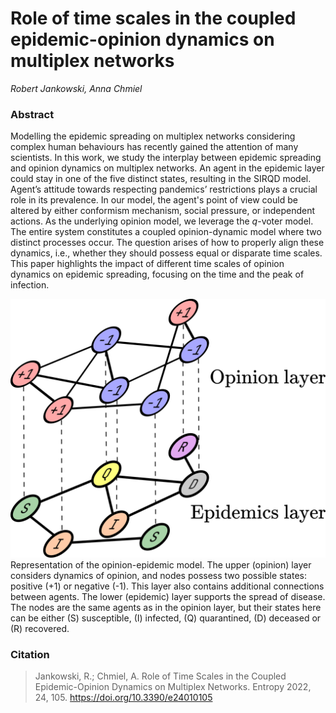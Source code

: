 # Role of time scales in the coupled epidemic-opinion dynamics on multiplex networks

_Robert Jankowski, Anna Chmiel_

### Abstract

Modelling the epidemic spreading on multiplex networks considering complex human behaviours has recently gained the
attention of many scientists. In this work, we study the interplay between epidemic spreading and opinion dynamics on
multiplex networks. An agent in the epidemic layer could stay in one of the five distinct states, resulting in the SIRQD
model. Agent’s attitude towards respecting pandemics’ restrictions plays a crucial role in its prevalence. In our model,
the agent's point of view could be altered by either conformism mechanism, social pressure, or independent actions. As
the underlying opinion model, we leverage the $q$-voter model. The entire system constitutes a coupled opinion-dynamic
model where two distinct processes occur. The question arises of how to properly align these dynamics, i.e., whether
they should possess equal or disparate time scales. This paper highlights the impact of different time scales of opinion
dynamics on epidemic spreading, focusing on the time and the peak of infection.

![](plots/paper/multiplex.png)
Representation of the opinion-epidemic model. The upper (opinion) layer considers dynamics of opinion, and nodes possess
two possible states: positive (+1) or negative (-1). This layer also contains additional connections between agents. The
lower (epidemic) layer supports the spread of disease. The nodes are the same agents as in the opinion layer, but their
states here can be either (S) susceptible, (I) infected, (Q) quarantined, (D) deceased or (R) recovered.

### Citation

> Jankowski, R.; Chmiel, A. Role of Time Scales in the Coupled Epidemic-Opinion Dynamics on Multiplex Networks. Entropy 2022, 24, 105. https://doi.org/10.3390/e24010105 
